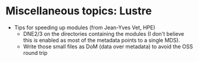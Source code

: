 # Miscellaneous topics: Lustre

-   Tips for speeding up modules (from Jean-Yves Vet, HPE)
    -   DNE2/3 on the directories containing the modules (I don't believe this is enabled as 
        most of the    metadata points to a single MDS).
    -   Write those small files as DoM (data over metadata) to avoid the OSS round trip
